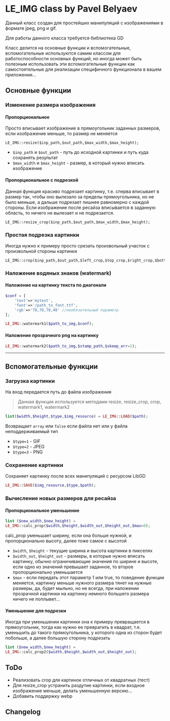 # LE_IMG class by Pavel Belyaev

Данный класс создан для простейших манипуляций с изображениями в формате jpeg, png и gif.

Для работы данного класса требуется библиотека GD

Класс делится на основные функции и вспомогательные, вспомогательные используются самим классом для работоспособности основных функций, но иногда может быть полезным использовать эти вспомогательные функции как самостоятельные для реализации специфичного функционала в вашем приложении...

## Основные функции

### Изменение размера изображения

#### Пропорциональное

Просто вписывает изображение в прямоугольник заданных размеров, если изображение меньше, то размер не меняется
```
LE_IMG::resize($inp_path,$out_path,$max_width,$max_height);
```
* `$inp_path` и `$out_path` - путь до исходной картинки и путь куда сохранять результат
* `$max_width` и `$max_height` - размер, в который нужно вписать изображение

#### Пропорциональное с подрезкой
Данная функция красиво подрезает картинку, т.е. сперва вписывает в размер так, чтобы оно вылезало за пределы прямоугольника, но не было меньше, а дальше подрезает лишнее равномерно с каждой стороны. Если изображение после ресайза вписывается в заданную область, то ничего не вылезает и не подрезается.
```
LE_IMG::resize_crop($inp_path,$out_path,$max_width,$max_height);
```
### Простая подрезка картинки
Иногда нужно к примеру просто срезать произвольный участок с произвольной стороны картинки
```
LE_IMG::crop($inp_path,$out_path,$left_crop,$top_crop,$right_crop,$bottom_crop);
```

### Наложение водяных знаков (watermark)

#### Наложение на картинку текста по диагонали
```php
$conf = [
    'text'=>'mytext',
    'font'=>'/path_to_font.ttf',
    'rgb'=>'78,78,78,40' //необязательный параметр
];

LE_IMG::watermark1($path_to_img,$conf);
```



#### Наложение прозрачного png на картинку
```php
LE_IMG::watermark2($path_to_img,$stamp_path,$skeep_err=1);
```




___


## Вспомогательные функции

### Загрузка картинки
На вход передается путь до файла изображения
> Данная функция используется методами resize, resize_crop, crop, watermark1, watermark2
```php
list($width,$height,$type,$img_resource) = LE_IMG::LOAD($path);
```

Возвращаeт `array` или `false` если файла нет или у файла неподдерживаемый тип
* `$type=1` - GIF
* `$type=2` - JPEG
* `$type=3` - PNG

### Сохранение картинки
Сохраняет картинку после всех манипуляций с ресурсом LibGD
```php
LE_IMG::SAVE($img_resource,$type,$path);
```

### Вычисление новых размеров для ресайза

#### Пропорциональное уменьшение
```php
list ($new_width,$new_height) = 
LE_IMG::calc_prop($width,$height,$width_out,$height_out,$max=0);
```

calc_prop уменьшает ширину, если она больше нужной, и пропорционально высоту, далее тоже самое с высотой

* `$width`, `$height` - текущие ширина и высота картинки в пикселях
* `$width_out`, `$height_out` - размеры, в которые нужно вписать картинку, обычно ограничивающие значения по ширине и высоте, если одно из значений превышает заданное, то второе пропорционально уменьшается
* `$max` - если передать этот параметр 1 или true, то поведение функции меняется, картинку меньше нужного размера тянет на нужные размеры, да, будет мыльно, но не всегда, при наложении прозрачной картинки на картинку немного большего размера ничего не поплывет...

#### Уменьшение для подрезки
Иногда при уменьшении картинки она к примеру превращается в прямоугольник, тогда как нужно ее превратить в квадрат, т.е. уменьшить до такого прямоугольника, у которого одна из сторон будет побольше, а далее большую сторону подрезать
```php
list ($new_width,$new_height) = 
LE_IMG::calc_prop2($width,$height,$width_out,$height_out);
```

## ToDo
* Реализовать crop для картинок отличных от квадратных (тест)
* Для resize_crop устранить раздутие картинки, если входное изображение меньше, делать уменьшенную версию...
* Добавить поддержку webp


## Changelog
